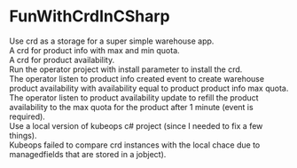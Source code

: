 # FunWithCrdInCSharp

Use crd as a storage for a super simple warehouse app.  
A crd for product info with max and min quota.  
A crd for product availability.  
Run the operator project with install parameter to install the crd.  
The operator listen to product info created event to create warehouse product availability with availability equal to product product info max quota.  
The operator listen to product availability update to refill the product availability to the max quota for the product after 1 minute (event is required).  
Use a local version of kubeops c# project (since I needed to fix a few things).  
Kubeops failed to compare crd instances with the local chace due to managedfields that are stored in a jobject).  
